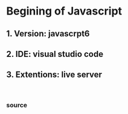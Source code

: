 # Begining of Javascript

## 1.   Version: javascrpt6
## 2.   IDE: visual studio code
## 3.   Extentions: live server

<br>

### <a href="https://javascript.info" style="text-decoration: none;"> source </a>